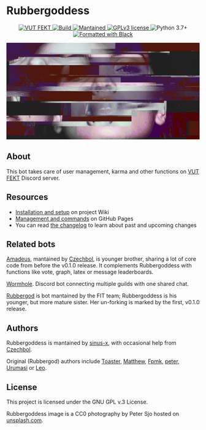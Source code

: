 # Rubbergoddess

<p align="center">
  <!-- Discord -->
  <a href="https://discord.com/invite/9N3cP2E">
    <img src="https://img.shields.io/badge/Home%20guild-VUT%20FEKT-success?style=flat-square" alt="VUT FEKT" />
  </a>
  <!-- Build status -->
  <a href="https://github.com/sinus-x/rubbergoddess/actions?query=workflow%3ARubbergoddess">
    <img src="https://img.shields.io/github/workflow/status/sinus-x/rubbergoddess/Rubbergoddess?style=flat-square" alt="Build" />
  </a>
  <!-- Mantained? -->
  <a href="https://github.com/sinus-x/rubbergoddess/graphs/commit-activity">
    <img src="https://img.shields.io/badge/mantained-yes-success?style=flat-square" alt="Mantained" />
  </a>
  <!-- License -->
  <a href="https://github.com/sinus-x/rubbergoddess/blob/master/LICENSE">
    <img src="https://img.shields.io/badge/License-GPLv3-blue?style=flat-square" alt="GPLv3 license" />
  </a>
  <!-- Python version -->
  <img src="https://img.shields.io/badge/python-3.7+-blue?style=flat-square" alt="Python 3.7+" />
  <!-- Black -->
  <a href="https://github.com/psf/black">
    <img src="https://img.shields.io/badge/code%20style-black-blue?style=flat-square" alt="Formatted with Black" />
  </a>
</p>

![Rubbergoddess](docs/images/rubbergoddess-wide.jpeg)

## About

This bot takes care of user management, karma and other functions on [VUT FEKT][invite] Discord server.

## Resources

- [Installation and setup](https://github.com/sinus-x/rubbergoddess/wiki) on project Wiki
- [Management and commands](https://sinus-x.github.io/rubbergoddess/) on GitHub Pages
- You can read [the changelog](CHANGELOG.md) to learn about past and upcoming changes

## Related bots
[Amadeus], mantained by [Czechbol], is younger brother, sharing a lot of core code from before the v0.1.0 release. It complements Rubbergoddess with functions like vote, graph, latex or message leaderboards.

[Wormhole]. Discord bot connecting multiple guilds with one shared chat.

[Rubbergod] is bot mantained by the FIT team; Rubbergoddess is his younger, but more mature sister. Her un-forking is marked by the first, v0.1.0 release.

## Authors

Rubbergoddess is mantained by [sinus-x](https://github.com/sinus-x), with occasional help from [Czechbol](https://github.com/Czechbol).

Original (Rubbergod) authors include [Toaster](https://github.com/toaster192), [Matthew](https://github.com/matejsoroka), [Fpmk](https://github.com/TheGreatfpmK), [peter](https://github.com/peterdragun), [Urumasi](https://github.com/Urumasi) or [Leo](https://github.com/ondryaso).

## License

This project is licensed under the GNU GPL v.3 License.

Rubbergoddess image is a CC0 photography by Peter Sjo hosted on [unsplash.com](https://unsplash.com/photos/Nxy-6QwGMzA).


[invite]: https://discord.com/invite/9N3cP2E
[sinus-x]: https://github.com/sinus-x
[Czechbol]: https://github.com/Czechbol
[Rubbergod]: https://github.com/Toaster192/rubbergod
[Amadeus]: https://github.com/Czechbol/Amadeus
[Wormhole]: https://github.com/sinus-x/discord-wormhole
